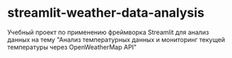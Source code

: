 # streamlit-weather-data-analysis
Учебный проект по применению фреймворка Streamlit для анализ данных на тему "Анализ температурных данных и мониторинг текущей температуры через OpenWeatherMap API"
